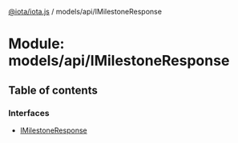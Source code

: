 [@iota/iota.js](../README.md) / models/api/IMilestoneResponse

# Module: models/api/IMilestoneResponse

## Table of contents

### Interfaces

- [IMilestoneResponse](../interfaces/models/api/imilestoneresponse.imilestoneresponse.md)
